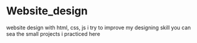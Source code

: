 # Website_design
website design with html, css, js
i try to improve my designing skill
you can sea the small projects i practiced here

